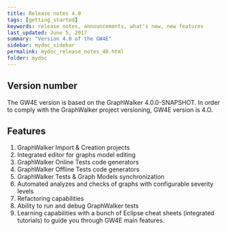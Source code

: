 ```yaml
---
title: Release notes 4.0
tags: [getting_started]
keywords: release notes, announcements, what's new, new features
last_updated: June 5, 2017
summary: "Version 4.0 of the GW4E"
sidebar: mydoc_sidebar
permalink: mydoc_release_notes_40.html
folder: mydoc
---
```


## Version number

The GW4E version is based on the GraphWalker 4.0.0-SNAPSHOT.
In order to comply with the GraphWalker project versioning, GW4E version is 4.O.

## Features 
   1. GraphWalker Import & Creation projects
   2. Integrated editor for graphs model editing
   3. GraphWalker Online Tests code generators 
   4. GraphWalker Offline Tests code generators
   5. GraphWalker Tests & Graph Models synchronization
   6. Automated analyzes and checks of graphs with configurable severity levels
   7. Refactoring capabilities
   8. Ability to run and debug GraphWalker tests 
   9. Learning capabilities with a bunch of Eclipse cheat sheets (integrated tutorials) to guide you through GW4E main features.
 

 
 